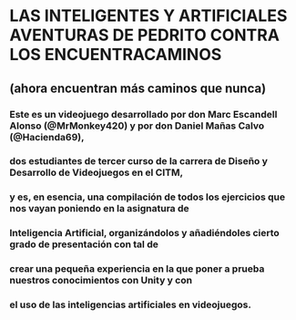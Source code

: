 # LAS INTELIGENTES Y ARTIFICIALES AVENTURAS DE PEDRITO CONTRA LOS ENCUENTRACAMINOS
## (ahora encuentran más caminos que nunca)

### Este es un videojuego desarrollado por don Marc Escandell Alonso (@MrMonkey420) y por don Daniel Mañas Calvo (@Hacienda69),
### dos estudiantes de tercer curso de la carrera de Diseño y Desarrollo de Videojuegos en el CITM,
### y es, en esencia, una compilación de todos los ejercicios que nos vayan poniendo en la asignatura de
### Inteligencia Artificial, organizándolos y añadiéndoles cierto grado de presentación con tal de
### crear una pequeña experiencia en la que poner a prueba nuestros conocimientos con Unity y con
### el uso de las inteligencias artificiales en videojuegos.
